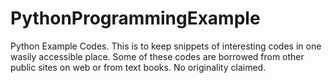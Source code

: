 # PythonProgrammingExample
Python Example Codes. This is to keep snippets of interesting codes in one wasily accessible place. Some of these codes are borrowed from other public sites on web or from text books. No originality claimed.
